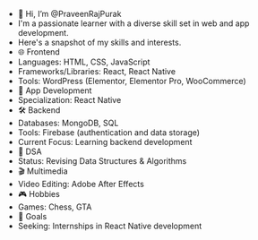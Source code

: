 - 👋 Hi, I’m @PraveenRajPurak
- I'm a passionate learner with a diverse skill set in web and app development.
- Here's a snapshot of my skills and interests.
- 🌐 Frontend
- Languages: HTML, CSS, JavaScript
- Frameworks/Libraries: React, React Native
- Tools: WordPress (Elementor, Elementor Pro, WooCommerce)
- 📱 App Development
- Specialization: React Native
- 🛠️ Backend
- Databases: MongoDB, SQL
- Tools: Firebase (authentication and data storage)
- Current Focus: Learning backend development
- 🔄 DSA
- Status: Revising Data Structures & Algorithms
- 🎬 Multimedia
- Video Editing: Adobe After Effects
- 🎮 Hobbies
- Games: Chess, GTA
- 🎯 Goals
- Seeking: Internships in React Native development
<!---
PraveenRajPurak/PraveenRajPurak is a ✨ special ✨ repository because its `README.md` (this file) appears on your GitHub profile.
You can click the Preview link to take a look at your changes.
--->
